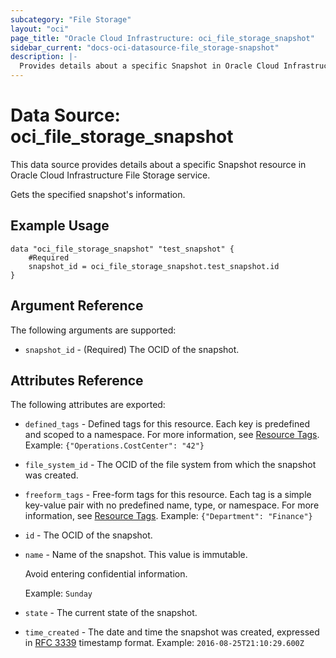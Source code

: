 ```yaml
---
subcategory: "File Storage"
layout: "oci"
page_title: "Oracle Cloud Infrastructure: oci_file_storage_snapshot"
sidebar_current: "docs-oci-datasource-file_storage-snapshot"
description: |-
  Provides details about a specific Snapshot in Oracle Cloud Infrastructure File Storage service
---
```


# Data Source: oci_file_storage_snapshot
This data source provides details about a specific Snapshot resource in Oracle Cloud Infrastructure File Storage service.

Gets the specified snapshot's information.

## Example Usage

```hcl
data "oci_file_storage_snapshot" "test_snapshot" {
	#Required
	snapshot_id = oci_file_storage_snapshot.test_snapshot.id
}
```

## Argument Reference

The following arguments are supported:

* `snapshot_id` - (Required) The OCID of the snapshot.


## Attributes Reference

The following attributes are exported:

* `defined_tags` - Defined tags for this resource. Each key is predefined and scoped to a namespace. For more information, see [Resource Tags](https://docs.cloud.oracle.com/iaas/Content/General/Concepts/resourcetags.htm). Example: `{"Operations.CostCenter": "42"}` 
* `file_system_id` - The OCID of the file system from which the snapshot was created. 
* `freeform_tags` - Free-form tags for this resource. Each tag is a simple key-value pair with no predefined name, type, or namespace. For more information, see [Resource Tags](https://docs.cloud.oracle.com/iaas/Content/General/Concepts/resourcetags.htm). Example: `{"Department": "Finance"}` 
* `id` - The OCID of the snapshot.
* `name` - Name of the snapshot. This value is immutable.

	Avoid entering confidential information.

	Example: `Sunday` 
* `state` - The current state of the snapshot.
* `time_created` - The date and time the snapshot was created, expressed in [RFC 3339](https://tools.ietf.org/rfc/rfc3339) timestamp format.  Example: `2016-08-25T21:10:29.600Z` 

